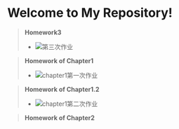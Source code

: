 Welcome to My Repository!
=============================================
>**Homework3**
>- ![第三次作业](https://github.com/Zhicheng-Zhang/computationalphysics_N20133011101211/tree/master/homework3)


>**Homework of Chapter1**
>- ![chapter1第一次作业](https://github.com/Zhicheng-Zhang/computationalphysics_N20133011101211/tree/master/chapter1)

>**Homework of Chapter1.2**
>- ![chapter1第二次作业](https://github.com/Zhicheng-Zhang/computationalphysics_N20133011101211/tree/master/chapter1.2)

>**Homework of Chapter2**




